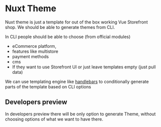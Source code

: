 # Nuxt Theme

Nuxt theme is just a template for out of the box working Vue Storefront shop. We should be able to generate themes from CLI.

In CLI people should be able to choose (from official modules)
- eCommerce platform, 
- features like multistore
- payment methods 
- cms
- If they want to use Storefront UI or just leave templates empty (just pull data)

We can use templating engine like [handlebars](https://handlebarsjs.com) to conditionally generate parts of the template based on CLI options


## Developers preview

In developers preview there will be only option to generate Theme, without choosing options of what we want to have there.